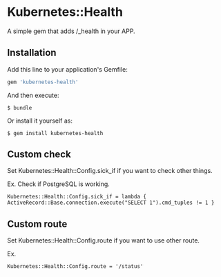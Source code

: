 # Kubernetes::Health

A simple gem that adds /_health in your APP.

## Installation

Add this line to your application's Gemfile:

```ruby
gem 'kubernetes-health'
```

And then execute:

    $ bundle

Or install it yourself as:

    $ gem install kubernetes-health

## Custom check

Set Kubernetes::Health::Config.sick_if if you want to check other things.

Ex. Check if PostgreSQL is working.
```
Kubernetes::Health::Config.sick_if = lambda { ActiveRecord::Base.connection.execute("SELECT 1").cmd_tuples != 1 }
```

## Custom route

Set Kubernetes::Health::Config.route if you want to use other route.

Ex.
```
Kubernetes::Health::Config.route = '/status'
```